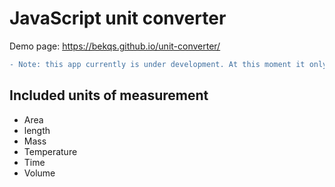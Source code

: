 # JavaScript unit converter

Demo page: https://bekqs.github.io/unit-converter/

```diff
- Note: this app currently is under development. At this moment it only works with area units
```

## Included units of measurement

* Area
* length
* Mass
* Temperature
* Time
* Volume
